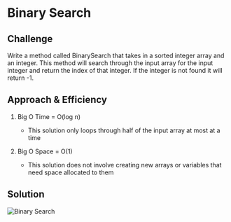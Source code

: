 # Binary Search

## Challenge
Write a method called BinarySearch that takes in a sorted integer array and an integer. This method will search through the input array for the input integer and return the index of that integer. If the integer is not found it will return -1.

## Approach & Efficiency

1. Big O Time = O(log n)
	- This solution only loops through half of the input array at most at a time

2. Big O Space = O(1)
	- This solution does not involve creating new arrays or variables that need space allocated to them

## Solution

![Binary Search](../../assets/Challenge3.jpg)

